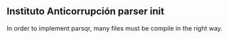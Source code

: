 ## Instituto Anticorrupción parser init

In order to implement parsqr, many files must be compile in the right way. 
